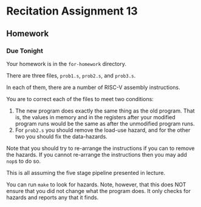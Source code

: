 # Recitation Assignment 13

## Homework
### Due Tonight  

Your homework is in the `for-homework` directory.  

There are three files, `prob1.s`, `prob2.s`, and `prob3.s`.

In each of them, there are a number of RISC-V assembly instructions.

You are to correct each of the files to meet two conditions:  
1. The new program does exactly the same thing as the old program.
That is, the values in memory and in the registers after your modified
program runs would be the same as after the unmodified program runs.  
2. For `prob2.s` you should remove the load-use hazard, and for the other
two you should fix the data-hazards.  

Note that you should try to re-arrange the instructions if
you can to remove the hazards. If you cannot re-arrange
the instructions then you may add `nop`s to do so.

This is all assuming the five stage pipeline presented in lecture.

You can run `make` to look for hazards. Note, however, that
this does NOT ensure that you did not change what the program
does. It only checks for hazards and reports any that it finds.
